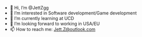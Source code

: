 - 👋 Hi, I’m @JettZgg
- 👀 I’m interested in Software development/Game development
- 🌱 I’m currently learning at UCD
- 🌊 I’m looking forward to working in USA/EU
- 📫 How to reach me: Jett.Z@outlook.com
